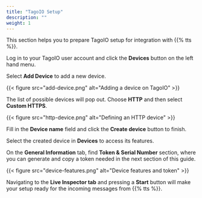```yaml
---
title: "TagoIO Setup"
description: ""
weight: 1
---
```


This section helps you to prepare TagoIO setup for integration with {{% tts %}}.

<!--more-->

Log in to your TagoIO user account and click the **Devices** button on the left hand menu. 

Select **Add Device** to add a new device.

{{< figure src="add-device.png" alt="Adding a device on TagoIO" >}}

The list of possible devices will pop out. Choose **HTTP** and then select **Custom HTTPS**.

{{< figure src="http-device.png" alt="Defining an HTTP device" >}}

Fill in the **Device name** field and click the **Create device** button to finish.

Select the created device in **Devices** to access its features.

On the **General Information** tab, find **Token & Serial Number** section, where you can generate and copy a token needed in the next section of this guide.

{{< figure src="device-features.png" alt="Device features and token" >}}

Navigating to the **Live Inspector tab** and pressing a **Start** button will make your setup ready for the incoming messages from {{% tts %}}.